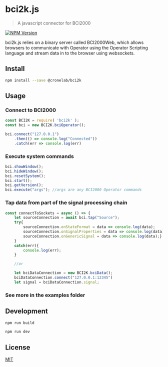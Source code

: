 # bci2k.js

> A javascript connector for BCI2000

[![NPM Version][npm-image]][npm-url]

bci2k.js relies on a binary server called BCI2000Web, which allows browsers to communicate with Operator using the Operator Scripting language and stream data in to the browser using websockets.

## Install

```bash
npm install --save @cronelab/bci2k
```

## Usage

### Connect to BCI2000

```js
const BCI2K = require( 'bci2k' );
const bci = new BCI2K.bciOperator();

bci.connect("127.0.0.1")
    .then(() => console.log("Connected"))
    .catch(err => console.log(err)
```

### Execute system commands

```js
bci.showWindow();
bci.hideWindow();
bci.resetSystem();
bci.start();
bci.getVersion();
bci.execute("args"); //args are any BCI2000 Operator commands
```

### Tap data from part of the signal processing chain

```js
const connectToSockets = async () => {
    let sourceConnection = await bci.tap("Source");
    try{
        sourceConnection.onStateFormat = data => console.log(data);
        sourceConnection.onSignalProperties = data => console.log(data);
        sourceConnection.onGenericSignal = data => console.log(data);}
    }
    catch(err){
        console.log(err);
    }

    //or

    let bciDataConnection = new BCI2K.bciData();
    bciDataConnection.connect("127.0.0.1:12345")
    let signal = bciDataConnection.signal;
```

### See more in the examples folder

## Development

```bash
npm run build
```

```bash
npm run dev
```

## License

[MIT](http://vjpr.mit-license.org)

[npm-image]: https://img.shields.io/npm/v/bci2k.svg
[npm-url]: https://npmjs.org/package/bci2k
